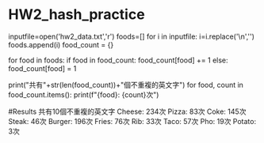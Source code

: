 # HW2_hash_practice
inputfile=open('hw2_data.txt','r')
foods=[]
for i in inputfile:
    i=i.replace('\n','')
    foods.append(i)
food_count = {}

for food in foods:
    if food in food_count:
        food_count[food] += 1
    else:
        food_count[food] = 1

print("共有"+str(len(food_count))+"個不重複的英文字")
for food, count in food_count.items():
    print(f"{food}: {count}次")

#Results
共有10個不重複的英文字
Cheese: 234次
Pizza: 83次
Coke: 145次
Steak: 46次
Burger: 196次
Fries: 76次
Rib: 33次
Taco: 57次
Pho: 19次
Potato: 3次
